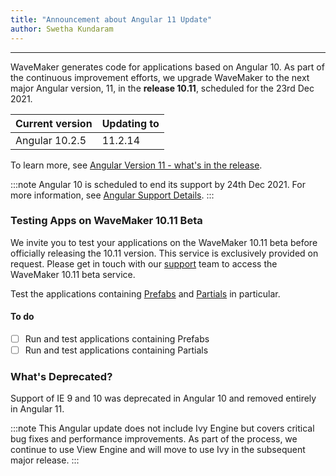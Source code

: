 ```yaml
---
title: "Announcement about Angular 11 Update"
author: Swetha Kundaram
---
```

---

WaveMaker generates code for applications based on Angular 10. As part of the continuous improvement efforts, we upgrade WaveMaker to the next major Angular version, 11, in the **release 10.11**, scheduled for the 23rd Dec 2021. 

| Current version | Updating to | 
|---|---|
| Angular 10.2.5  | 11.2.14 |

To learn more, see [Angular Version 11 - what's in the release](https://blog.angular.io/version-11-of-angular-now-available-74721b7952f7).

<!--truncate-->

:::note
Angular 10 is scheduled to end its support by 24th Dec 2021. For more information, see [Angular Support Details](https://angular.io/guide/releases#support-policy-and-schedule).
:::

### Testing Apps on WaveMaker 10.11 Beta

We invite you to test your applications on the WaveMaker 10.11 beta before officially releasing the 10.11 version. This service is exclusively provided on request. Please get in touch with our [support](mailto:support@wavemaker.com) team to access the WaveMaker 10.11 beta service.

Test the applications containing [Prefabs](/learn/app-development/custom-widgets/creating-prefabs) and [Partials](/learn/app-development/ui-design/page-concepts/partial-pages) in particular. 

#### To do

- [ ] Run and test applications containing Prefabs
- [ ] Run and test applications containing Partials

### What's Deprecated?

Support of IE 9 and 10 was deprecated in Angular 10 and removed entirely in Angular 11. 

:::note
This Angular update does not include Ivy Engine but covers critical bug fixes and performance improvements. As part of the process, we continue to use View Engine and will move to use Ivy in the subsequent major release.
:::